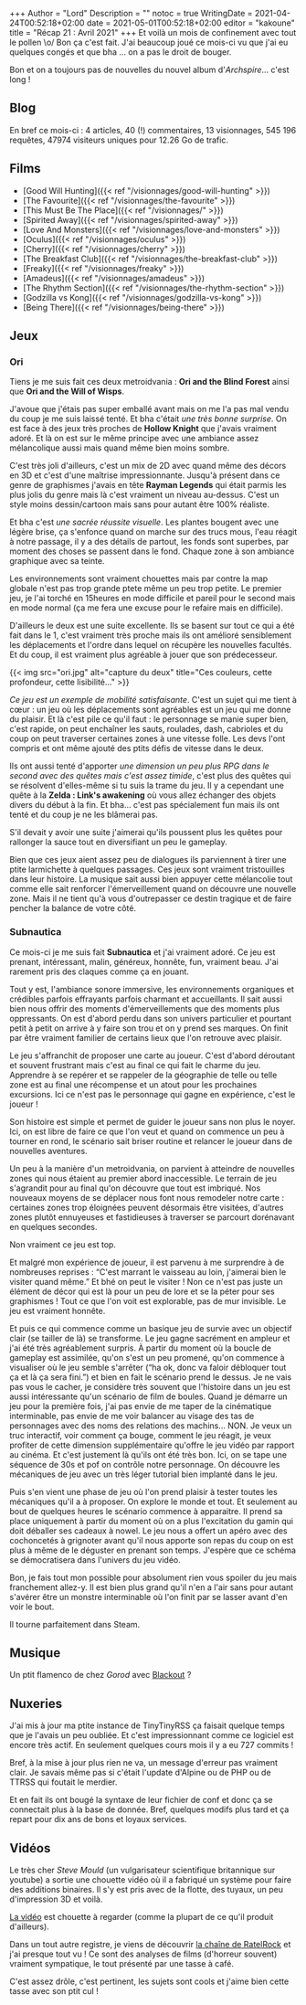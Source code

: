 +++
Author = "Lord"
Description = ""
notoc = true
WritingDate = 2021-04-24T00:52:18+02:00
date = 2021-05-01T00:52:18+02:00
editor = "kakoune"
title = "Récap 21 : Avril 2021"
+++
Et voilà un mois de confinement avec tout le pollen \o/
Bon ça c'est fait.
J'ai beaucoup joué ce mois-ci vu que j'ai eu quelques congés et que bha … on a pas le droit de bouger.

Bon et on a toujours pas de nouvelles du nouvel album d'*Archspire*… c'est long !

## Blog

En bref ce mois-ci : 4 articles, 40 (!) commentaires, 13 visionnages, 545 196 requêtes, 47974 visiteurs uniques pour 12.26 Go de trafic.

## Films

  - [Good Will Hunting]({{< ref "/visionnages/good-will-hunting" >}})
  - [The Favourite]({{< ref "/visionnages/the-favourite" >}})
  - [This Must Be The Place]({{< ref "/visionnages/" >}})
  - [Spirited Away]({{< ref "/visionnages/spirited-away" >}})
  - [Love And Monsters]({{< ref "/visionnages/love-and-monsters" >}})
  - [Oculus]({{< ref "/visionnages/oculus" >}})
  - [Cherry]({{< ref "/visionnages/cherry" >}})
  - [The Breakfast Club]({{< ref "/visionnages/the-breakfast-club" >}})
  - [Freaky]({{< ref "/visionnages/freaky" >}})
  - [Amadeus]({{< ref "/visionnages/amadeus" >}})
  - [The Rhythm Section]({{< ref "/visionnages/the-rhythm-section" >}})
  - [Godzilla vs Kong]({{< ref "/visionnages/godzilla-vs-kong" >}})
  - [Being There]({{< ref "/visionnages/being-there" >}})

## Jeux
### Ori
Tiens je me suis fait ces deux metroidvania : **Ori and the Blind Forest** ainsi que **Ori and the Will of Wisps**.

J'avoue que j'étais pas super emballé avant mais on me l'a pas mal vendu du coup je me suis laissé tenté.
Et bha c'était *une très bonne surprise*.
On est face à des jeux très proches de **Hollow Knight** que j'avais vraiment adoré.
Et là on est sur le même principe avec une ambiance assez mélancolique aussi mais quand même bien moins sombre.

C'est très joli d'ailleurs, c'est un mix de 2D avec quand même des décors en 3D et c'est d'une maîtrise impressionnante.
Jusqu'à présent dans ce genre de graphismes j'avais en tête **Rayman Legends** qui était parmis les plus jolis du genre mais là c'est vraiment un niveau au-dessus.
C'est un style moins dessin/cartoon mais sans pour autant être 100% réaliste.

Et bha c'est *une sacrée réussite visuelle*.
Les plantes bougent avec une légère brise, ça s'enfonce quand on marche sur des trucs mous, l'eau réagit à notre passage, il y a des détails de partout, les fonds sont superbes, par moment des choses se passent dans le fond.
Chaque zone à son ambiance graphique avec sa teinte.

Les environnements sont vraiment chouettes mais par contre la map globale n'est pas trop grande ptete même un peu trop petite.
Le premier jeu, je l'ai torché en 15heures en mode difficile et pareil pour le second mais en mode normal (ça me fera une excuse pour le refaire mais en difficile).

D'ailleurs le deux est une suite excellente.
Ils se basent sur tout ce qui a été fait dans le 1, c'est vraiment très proche mais ils ont amélioré sensiblement les déplacements et l'ordre dans lequel on récupère les nouvelles facultés.
Et du coup, il est vraiment plus agréable à jouer que son prédecesseur.

{{< img src="ori.jpg" alt="capture du deux" title="Ces couleurs, cette profondeur, cette lisibilité…" >}}

*Ce jeu est un exemple de mobilité satisfaisante*.
C'est un sujet qui me tient à cœur : un jeu où les déplacements sont agréables est un jeu qui me donne du plaisir.
Et là c'est pile ce qu'il faut : le personnage se manie super bien, c'est rapide, on peut enchaîner les sauts, roulades, dash, cabrioles et du coup on peut traverser certaines zones à une vitesse folle.
Les devs l'ont compris et ont même ajouté des ptits défis de vitesse dans le deux.

Ils ont aussi tenté d'apporter *une dimension un peu plus RPG dans le second avec des quêtes mais c'est assez timide*, c'est plus des quêtes qui se résolvent d'elles-même si tu suis la trame du jeu.
Il y a cependant une quête à la **Zelda : Link's awakening** où vous allez échanger des objets divers du début à la fin.
Et bha… c'est pas spécialement fun mais ils ont tenté et du coup je ne les blâmerai pas.

S'il devait y avoir une suite j'aimerai qu'ils poussent plus les quêtes pour rallonger la sauce tout en diversifiant un peu le gameplay.

Bien que ces jeux aient assez peu de dialogues ils parviennent à tirer une ptite larmichette à quelques passages.
Ces jeux sont vraiment tristouilles dans leur histoire.
La musique sait aussi bien appuyer cette mélancolie tout comme elle sait renforcer l'émerveillement quand on découvre une nouvelle zone.
Mais il ne tient qu'à vous d'outrepasser ce destin tragique et de faire pencher la balance de votre côté.

### Subnautica
Ce mois-ci je me suis fait **Subnautica** et j'ai vraiment adoré.
Ce jeu est prenant, intéressant, malin, généreux, honnête, fun, vraiment beau.
J'ai rarement pris des claques comme ça en jouant.

Tout y est, l'ambiance sonore immersive, les environnements organiques et crédibles parfois effrayants parfois charmant et accueillants.
Il sait aussi bien nous offrir des moments d'émerveillements que des moments plus oppressants.
On est d'abord perdu dans son univers particulier et pourtant petit à petit on arrive à y faire son trou et on y prend ses marques.
On finit par être vraiment familier de certains lieux que l'on retrouve avec plaisir.

Le jeu s'affranchit de proposer une carte au joueur.
C'est d'abord déroutant et souvent frustrant mais c'est au final ce qui fait le charme du jeu.
Apprendre à se repérer et se rappeler de la géographie de telle ou telle zone est au final une récompense et un atout pour les prochaines excursions.
Ici ce n'est pas le personnage qui gagne en expérience, c'est le joueur !

Son histoire est simple et permet de guider le joueur sans non plus le noyer.
Ici, on est libre de faire ce que l'on veut et quand on commence un peu à tourner en rond, le scénario sait briser routine et relancer le joueur dans de nouvelles aventures.

Un peu à la manière d'un metroidvania, on parvient à atteindre de nouvelles zones qui nous étaient au premier abord inaccessible.
Le terrain de jeu s'agrandit pour au final qu'on découvre que tout est imbriqué.
Nos nouveaux moyens de se déplacer nous font nous remodeler notre carte : certaines zones trop éloignées peuvent désormais être visitées, d'autres zones plutôt ennuyeuses et fastidieuses à traverser se parcourt dorénavant en quelques secondes.

Non vraiment ce jeu est top.

Et malgré mon expérience de joueur, il est parvenu à me surprendre à de nombreuses reprises : “C'est marrant le vaisseau au loin, j'aimerai bien le visiter quand même.”
Et bhé on peut le visiter !
Non ce n'est pas juste un élément de décor qui est là pour un peu de lore et se la péter pour ses graphismes !
Tout ce que l'on voit est explorable, pas de mur invisible.
Le jeu est vraiment honnête.

Et puis ce qui commence comme un basique jeu de survie avec un objectif clair (se tailler de là) se transforme.
Le jeu gagne sacrément en ampleur et j'ai été très agréablement surpris.
À partir du moment où la boucle de gameplay est assimilée, qu'on s'est un peu promené, qu'on commence à visualiser où le jeu semble s'arrêter (“ha ok, donc va faloir débloquer tout ça et là ça sera fini.”) et bien en fait le scénario prend le dessus.
Je ne vais pas vous le cacher, je considère très souvent que l'histoire dans un jeu est aussi intéressante qu'un scénario de film de boules.
Quand je démarre un jeu pour la première fois, j'ai pas envie de me taper de la cinématique interminable, pas envie de me voir balancer au visage des tas de personnages avec des noms des relations des machins…
NON.
Je veux un truc interactif, voir comment ça bouge, comment le jeu réagit, je veux profiter de cette dimension supplémentaire qu'offre le jeu vidéo par rapport au cinéma.
Et c'est justement là qu'ils ont été très bon.
Ici, on se tape une séquence de 30s et pof on contrôle notre personnage.
On découvre les mécaniques de jeu avec un très léger tutorial bien implanté dans le jeu.

Puis s'en vient une phase de jeu où l'on prend plaisir à tester toutes les mécaniques qu'il a à proposer.
On explore le monde et tout.
Et seulement au bout de quelques heures le scénario commence à apparaitre.
Il prend sa place uniquement à partir du moment où on a plus l'excitation du gamin qui doit déballer ses cadeaux à nowel.
Le jeu nous a offert un apéro avec des cochoncetés à grignoter avant qu'il nous apporte son repas du coup on est plus à même de le déguster en prenant son temps.
J'espère que ce schéma se démocratisera dans l'univers du jeu vidéo.

Bon, je fais tout mon possible pour absolument rien vous spoiler du jeu mais franchement allez-y.
Il est bien plus grand qu'il n'en a l'air sans pour autant s'avérer être un monstre interminable où l'on finit par se lasser avant d'en voir le bout.

Il tourne parfaitement dans Steam.

## Musique
Un ptit flamenco de chez *Gorod* avec [Blackout](https://www.youtube.com/watch?v=iePXtozhgUo) ?

## Nuxeries
J'ai mis à jour ma ptite instance de TinyTinyRSS ça faisait quelque temps que je l'avais un peu oubliée.
Et c'est impressionnant comme ce logiciel est encore très actif.
En seulement quelques cours mois il y a eu 727 commits !

Bref, à la mise à jour plus rien ne va, un message d'erreur pas vraiment clair.
Je savais même pas si c'était l'update d'Alpine ou de PHP ou de TTRSS qui foutait le merdier.

Et en fait ils ont bougé la syntaxe de leur fichier de conf et donc ça se connectait plus à la base de donnée.
Bref, quelques modifs plus tard et ça repart pour dix ans de bons et loyaux services.

## Vidéos
Le très cher *Steve Mould* (un vulgarisateur scientifique britannique sur youtube) a sortie une chouette vidéo où il a fabriqué un système pour faire des additions binaires.
Il s'y est pris avec de la flotte, des tuyaux, un peu d'impression 3D et voilà.

[La vidéo](https://www.youtube.com/watch?v=IxXaizglscw) est chouette à regarder (comme la plupart de ce qu'il produit d'ailleurs).

Dans un tout autre registre, je viens de découvrir [la chaîne de RatelRock](https://www.youtube.com/channel/UCaVWxVObKsthKR92x6bz7zA/videos) et j'ai presque tout vu !
Ce sont des analyses de films (d'horreur souvent) vraiment sympatique, le tout présenté par une tasse à café.

C'est assez drôle, c'est pertinent, les sujets sont cools et j'aime bien cette tasse avec son ptit cul !
